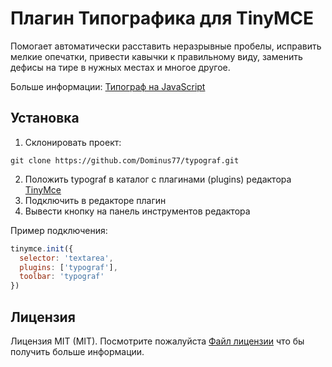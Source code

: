 # Плагин Типографика для TinyMCE

Помогает автоматически расставить неразрывные пробелы, исправить мелкие опечатки, привести кавычки к правильному виду,
заменить дефисы на тире в нужных местах и многое другое.

Больше информации: [Типограф на JavaScript](https://github.com/typograf/typograf/)

## Установка

1. Склонировать проект:
```
git clone https://github.com/Dominus77/typograf.git
```
2. Положить typograf в каталог с плагинами (plugins) редактора [TinyMce](https://www.tiny.cloud)
3. Подключить в редакторе плагин
4. Вывести кнопку на панель инструментов редактора

Пример подключения:
```js
tinymce.init({
  selector: 'textarea',
  plugins: ['typograf'],
  toolbar: 'typograf'
})
```

## Лицензия
Лицензия MIT (MIT). Посмотрите пожалуйста [Файл лицензии](https://github.com/Dominus77/typograf/blob/master/LICENSE.md) что бы получить больше информации.
